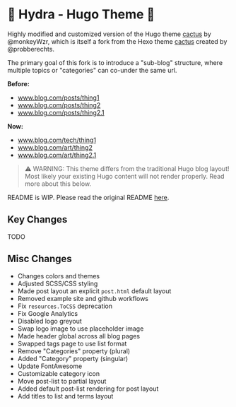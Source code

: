 # 🐲 Hydra - Hugo Theme 🎨

Highly modified and customized version of the Hugo theme [cactus](https://github.com/monkeyWzr/hugo-theme-cactus) by @monkeyWzr, which is itself a fork from the Hexo theme [cactus](https://github.com/probberechts/hexo-theme-cactus) created by @probberechts.

The primary goal of this fork is to introduce a "sub-blog" structure, where multiple topics or "categories" can co-under the same url.

**Before:**
- www.blog.com/posts/thing1
- www.blog.com/posts/thing2
- www.blog.com/posts/thing2.1

**Now:**
- www.blog.com/tech/thing1
- www.blog.com/art/thing2
- www.blog.com/art/thing2.1

> ⚠️ WARNING: This theme differs from the traditional Hugo blog layout! Most likely your existing Hugo content will not render properly. Read more about this below.

README is WIP. Please read the original README [here](/README.old.md).

## Key Changes
TODO

## Misc Changes
- Changes colors and themes
- Adjusted SCSS/CSS styling
- Made post layout an explicit `post.html` default layout
- Removed example site and github workflows
- Fix `resources.ToCSS` deprecation
- Fix Google Analytics
- Disabled logo greyout
- Swap logo image to use placeholder image
- Made header global across all blog pages
- Swapped tags page to use list format
- Remove "Categories" property (plural)
- Added "Category" property (singular)
- Update FontAwesome
- Customizable category icon
- Move post-list to partial layout
- Added default post-list rendering for post layout
- Add titles to list and terms layout
